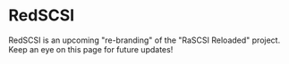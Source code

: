 # RedSCSI
RedSCSI is an upcoming "re-branding" of the "RaSCSI Reloaded" project. Keep an eye on this page for future updates!
